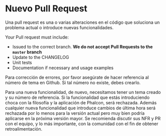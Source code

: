 # Nuevo Pull Request

Una pull request es una o varias alteraciones en el código que soluciona un problema actual o introduce nuevas funcionalidades.

Your Pull request must include:

* Issued to the correct branch. **We do not accept Pull Requests to the `master` branch**
* Update to the CHANGELOG
* Unit tests
* Documentation if necessary and usage examples

Para corrección de errores, por favor asegúrate de hacer referencia al número de tema en Github. Si tal número no existe, debes crearlo.

Para una nueva funcionalidad, de nuevo, necesitamos tener un tema creado y su número de referencia. Si la funcionalidad que estás introduciendo choca con la filosofía y la aplicación de Phalcon, será rechazada. Además cualquier nueva funcionalidad que introduce cambios de última hora será rechazada por lo menos para la versión actual pero muy bien podría aplicarse en la próxima versión mayor. Se recomienda discutir sus NFR y PR con el equipo, y lo más importante, con la comunidad con el fin de obtener retroalimentación.